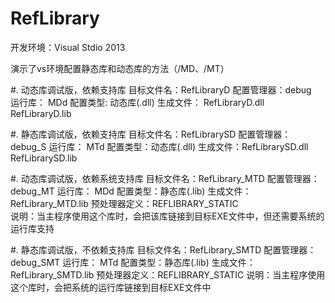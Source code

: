 # RefLibrary

开发环境：Visual Stdio 2013

演示了vs环境配置静态库和动态库的方法（/MD、/MT）

#. 动态库调试版，依赖支持库
        目标文件名：RefLibraryD
	配置管理器：debug 		
	运行库：	MDd
	配置类型:	动态库(.dll)
	生成文件：	RefLibraryD.dll RefLibraryD.lib
	
#. 静态库调试版，依赖支持库
	目标文件名：RefLibrarySD
	配置管理器：debug_S
	运行库：	MTd
	配置类型：动态库(.dll)
	生成文件：RefLibrarySD.dll RefLibrarySD.lib

#. 动态库调试版，依赖系统支持库
	目标文件名：RefLibrary_MTD
	配置管理器：debug_MT
	运行库：	MDd
	配置类型：静态库(.lib)
	生成文件：RefLibrary_MTD.lib
	预处理器定义：REFLIBRARY_STATIC	
	说明：当主程序使用这个库时，会把该库链接到目标EXE文件中，但还需要系统的运行库支持
	
#. 静态库调试版，不依赖支持库
	目标文件名：RefLibrary_SMTD
	配置管理器：debug_SMT
	运行库：	MTd
	配置类型：静态库(.lib)
	生成文件：RefLibrary_SMTD.lib
	预处理器定义：REFLIBRARY_STATIC
	说明：当主程序使用这个库时，会把系统的运行库链接到目标EXE文件中

